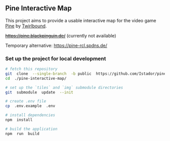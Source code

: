 ## Pine Interactive Map

This project aims to provide a usable interactive map for the video game [Pine](https://pine-game.com/) by [Twirlbound](https://twirlbound.com/).

~~https://pine.blackpinguin.de/~~ (currently not available)

Temporary alternative: https://pine-rcl.spdns.de/


### Set up the project for local development

```bash
# fetch this repository
git  clone  --single-branch  -b public  https://github.com/Istador/pine-interactive-map.git
cd  ./pine-interactive-map/

# set up the `tiles` and `img` submodule directories
git  submodule  update  --init

# create .env file
cp  .env.example  .env

# install dependencies
npm  install

# build the application
npm  run  build
```
